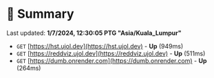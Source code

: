 # 📖 Summary
Last updated: **1/7/2024, 12:30:05 PTG "Asia/Kuala_Lumpur"**

- `GET` [https://hst.ujol.dev](https://hst.ujol.dev) - **Up** (949ms)
- `GET` [https://reddviz.ujol.dev](https://reddviz.ujol.dev) - **Up** (511ms)
- `GET` [https://dumb.onrender.com](https://dumb.onrender.com) - **Up** (264ms)
